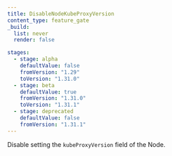 ```yaml
---
title: DisableNodeKubeProxyVersion
content_type: feature_gate
_build:
  list: never
  render: false

stages:
  - stage: alpha
    defaultValue: false
    fromVersion: "1.29"
    toVersion: "1.31.0"
  - stage: beta
    defaultValue: true
    fromVersion: "1.31.0"
    toVersion: "1.31.1"
  - stage: deprecated
    defaultValue: false
    fromVersion: "1.31.1"
---
```

Disable setting the `kubeProxyVersion` field of the Node.
